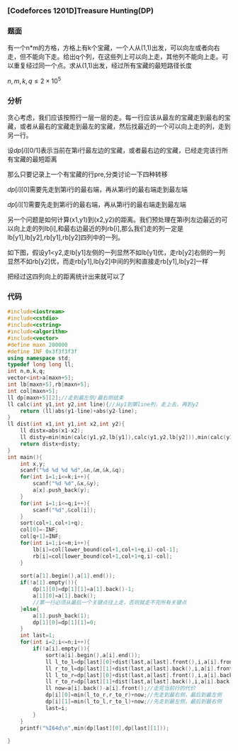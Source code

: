 ### [Codeforces 1201D]Treasure Hunting(DP)

### 题面

有一个n*m的方格，方格上有k个宝藏，一个人从(1,1)出发，可以向左或者向右走，但不能向下走。给出q个列，在这些列上可以向上走，其他列不能向上走。可以重复经过同一个点。求从(1,1)出发，经过所有宝藏的最短路径长度

$n,m,k,q \leq 2 \times 10^5$

### 分析

贪心考虑，我们应该按照行一层一层的走。每一行应该从最左的宝藏走到最右的宝藏，或者从最右的宝藏走到最左的宝藏，然后找最近的一个可以向上走的列，走到另一行。

设$dp[i][0/1]$表示当前在第i行最左边的宝藏，或者最右边的宝藏，已经走完该行所有宝藏的最短距离

那么只要记录上一个有宝藏的行pre,分类讨论一下四种转移

$dp[i][0]$需要先走到第i行的最右端，再从第i行的最右端走到最左端

$dp[i][1]$需要先走到第i行的最右端，再从第i行的最右端走到最左端



另一个问题是如何计算(x1,y1)到(x2,y2)的距离。我们预处理在第i列左边最近的可以向上走的列lb[i],和最右边最近的列rb[i],那么我们走的列一定是lb[y1],lb[y2],rb[y1],rb[y2]四列中的一列。

如下图，假设y1<y2,走lb[y1]左侧的一列显然不如lb[y1]优，走rb[y2]右侧的一列显然不如rb[y2]优，而走rb[y1],lb[y2]中间的列和直接走rb[y1],lb[y2]一样

把经过这四列向上的距离统计出来就可以了



### 代码

```cpp
#include<iostream>
#include<cstdio>
#include<cstring>
#include<algorithm>
#include<vector>
#define maxn 200000 
#define INF 0x3f3f3f3f
using namespace std;
typedef long long ll;
int n,m,k,q;
vector<int>a[maxn+5];
int lb[maxn+5],rb[maxn+5];
int col[maxn+5]; 
ll dp[maxn+5][2];//走到最左侧/最右侧结束 
ll calc(int y1,int y2,int line){//从y1到第line列，走上去，再到y2
	return (ll)abs(y1-line)+abs(y2-line);
}
ll dist(int x1,int y1,int x2,int y2){
	ll distx=abs(x1-x2);
	ll disty=min(min(calc(y1,y2,lb[y1]),calc(y1,y2,lb[y2])),min(calc(y1,y2,rb[y1]),calc(y1,y2,rb[y2])));
	return distx+disty;
}
int main(){
	int x,y;
	scanf("%d %d %d %d",&n,&m,&k,&q);
	for(int i=1;i<=k;i++){
		scanf("%d %d",&x,&y);
		a[x].push_back(y); 
	}
	for(int i=1;i<=q;i++){
		scanf("%d",&col[i]);
	}
	sort(col+1,col+1+q);
	col[0]=-INF;
	col[q+1]=INF;
	for(int i=1;i<=m;i++){
		lb[i]=col[lower_bound(col+1,col+1+q,i)-col-1];
		rb[i]=col[lower_bound(col+1,col+1+q,i)-col];
	} 
	
	sort(a[1].begin(),a[1].end());
	if(!a[1].empty()){
		dp[1][0]=dp[1][1]=a[1].back()-1;
		a[1][0]=a[1].back();
		//第一行必须从最后一个关键点往上走，否则就走不完所有关键点 
	}else{
		a[1].push_back(1);
		dp[1][0]=dp[1][1]=0;
	}
	int last=1;
	for(int i=2;i<=n;i++){
		if(!a[i].empty()){
			sort(a[i].begin(),a[i].end());
			ll l_to_l=dp[last][0]+dist(last,a[last].front(),i,a[i].front());//从pre行最左侧走到i行最左侧
			ll r_to_l=dp[last][1]+dist(last,a[last].back(),i,a[i].front()); //从pre行最右侧走到i行最左侧
			ll l_to_r=dp[last][0]+dist(last,a[last].front(),i,a[i].back());//从pre行最左侧走到i行最右侧
			ll r_to_r=dp[last][1]+dist(last,a[last].back(),i,a[i].back());//从pre行最右侧走到i行最右侧
			ll now=a[i].back()-a[i].front();//走完当前行的代价 
			dp[i][0]=min(l_to_r,r_to_r)+now;//先走到最右侧，最后到最左侧 
			dp[i][1]=min(l_to_l,r_to_l)+now;//先走到最左侧，最后到最右侧 
			last=i;
		}
	} 
	printf("%I64d\n",min(dp[last][0],dp[last][1]));
	
}

```



